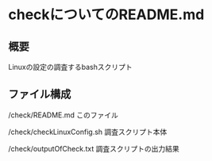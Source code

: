 # checkについてのREADME.md
## 概要
Linuxの設定の調査するbashスクリプト

## ファイル構成
/check/README.md
このファイル

/check/checkLinuxConfig.sh
調査スクリプト本体

/check/outputOfCheck.txt
調査スクリプトの出力結果
